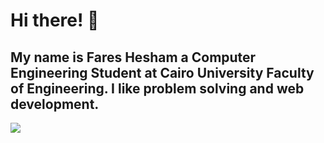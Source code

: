 # Hi there! :wave:
## My name is Fares Hesham a Computer Engineering Student at Cairo University Faculty of Engineering. I like problem solving and web development.
<!-- <a href="https://github.com/anuraghazra/github-readme-stats">
-->
  <img align="center" src="https://github-readme-stats.vercel.app/api?username=fares-h-moneim&show_icons=true&hide=stars" />
<!--
</a>


